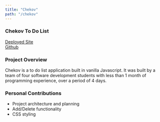 ```yaml
---
title: "Chekov"
path: "/chekov"
---
```


### Chekov To Do List
[Deployed Site](https://abc-s.github.io/201-final-project/lists.html/)  
[Github](https://github.com/abc-s/201-final-project/)  

### Project Overview
Chekov is a to do list application built in vanilla Javascript. It was built by a team of four software development students with less than 1 month of programming experience, over a period of 4 days.

### Personal Contributions
- Project architecture and planning
- Add/Delete functionality
- CSS styling